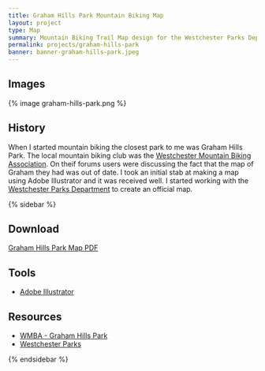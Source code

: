 ```yaml
---
title: Graham Hills Park Mountain Biking Map
layout: project
type: Map
summary: Mountain Biking Trail Map design for the Westchester Parks Department
permalink: projects/graham-hills-park
banner: banner-graham-hills-park.jpeg
---
```


## Images

{% image graham-hills-park.png %}

## History

When I started mountain biking the closest park to me was Graham Hills Park. The local mountain biking club was the [Westchester Mountain Biking Association](http://wmba.org/). On theif forums users were discussing the fact that the map of Graham they had was out of date. I took an initial stab at making a map using Adobe Illustrator and it was received well. I started working with the [Westchester Parks Department]() to create an official map.

{% sidebar %}
## Download

[Graham Hills Park Map PDF](wmba.org/blog/wp-content/uploads/2010/05/graham-hills-park.pdf)

## Tools

- [Adobe Illustrator](http://www.adobe.com/products/illustrator.html)

## Resources

- [WMBA - Graham Hills Park](http://wmba.org/blog/parks/graham-hills-park/)
- [Westchester Parks](http://parks.westchestergov.com/graham-hills-park)

{% endsidebar %}


